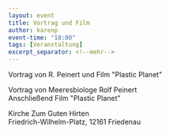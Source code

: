 ```yaml
---
layout: event
title: Vortrag und Film
author: karenp
event-time: "18:00"
tags: [Veranstaltung]
excerpt_separator: <!--mehr-->
---
```


Vortrag von R. Peinert und Film "Plastic Planet"<!--mehr-->

Vortrag von Meeresbiologe Rolf Peinert  
Anschließend Film "Plastic Planet"

Kirche Zum Guten Hirten  
Friedrich-Wilhelm-Platz, 12161 Friedenau
